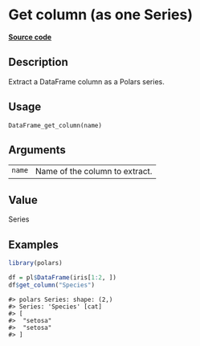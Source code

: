 
# Get column (as one Series)

[**Source code**](https://github.com/pola-rs/r-polars/tree/main/R/dataframe__frame.R#L556)

## Description

Extract a DataFrame column as a Polars series.

## Usage

<pre><code class='language-R'>DataFrame_get_column(name)
</code></pre>

## Arguments

<table>
<tr>
<td style="white-space: nowrap; font-family: monospace; vertical-align: top">
<code id="DataFrame_get_column_:_name">name</code>
</td>
<td>
Name of the column to extract.
</td>
</tr>
</table>

## Value

Series

## Examples

``` r
library(polars)

df = pl$DataFrame(iris[1:2, ])
df$get_column("Species")
```

    #> polars Series: shape: (2,)
    #> Series: 'Species' [cat]
    #> [
    #>  "setosa"
    #>  "setosa"
    #> ]
